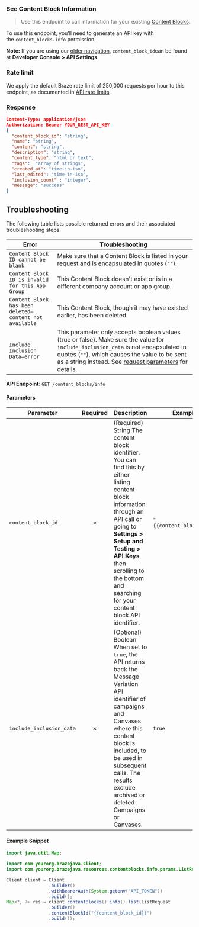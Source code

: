 
### See Content Block Information <a name="list"></a>

> Use this endpoint to call information for your existing [Content Blocks](https://www.braze.com/docs/user_guide/engagement_tools/templates_and_media/content_blocks/). 
  

To use this endpoint, you’ll need to generate an API key with the `content_blocks.info` permission.

**Note:** If you are using our [older navigation](https://www.braze.com/docs/navigation), `content_block_id`can be found at ****Developer Console** > **API Settings****.

### Rate limit

We apply the default Braze rate limit of 250,000 requests per hour to this endpoint, as documented in [API rate limits](https://www.braze.com/docs/api/api_limits/).

### Response

``` json
Content-Type: application/json
Authorization: Bearer YOUR_REST_API_KEY
{
  "content_block_id": "string",
  "name": "string",
  "content": "string",
  "description": "string",
  "content_type": "html or text",
  "tags":  "array of strings",
  "created_at": "time-in-iso",
  "last_edited": "time-in-iso",
  "inclusion_count" : "integer",
  "message": "success"
}

```

## Troubleshooting

The following table lists possible returned errors and their associated troubleshooting steps.

| Error | Troubleshooting |
| --- | --- |
| `Content Block ID cannot be blank` | Make sure that a Content Block is listed in your request and is encapsulated in quotes (`""`). |
| `Content Block ID is invalid for this App Group` | This Content Block doesn't exist or is in a different company account or app group. |
| `Content Block has been deleted—content not available` | This Content Block, though it may have existed earlier, has been deleted. |
| `Include Inclusion Data—error` | This parameter only accepts boolean values (true or false). Make sure the value for `include_inclusion_data` is not encapsulated in quotes (`""`), which causes the value to be sent as a string instead. See [request parameters](#request-parameters) for details. |

**API Endpoint**: `GET /content_blocks/info`

#### Parameters

| Parameter | Required | Description | Example |
|-----------|:--------:|-------------|--------|
| `content_block_id` | ✗ | (Required) String  The content block identifier.   You can find this by either listing content block information through an API call or going to **Settings > Setup and Testing > API Keys**, then scrolling to the bottom and searching for your content block API identifier. | `"{{content_block_id}}"` |
| `include_inclusion_data` | ✗ | (Optional) Boolean  When set to `true`, the API returns back the Message Variation API identifier of campaigns and Canvases where this content block is included, to be used in subsequent calls. The results exclude archived or deleted Campaigns or Canvases. | `true` |

#### Example Snippet

```java
import java.util.Map;

import com.yourorg.brazejava.Client;
import com.yourorg.brazejava.resources.contentblocks.info.params.ListRequest;

Client client = Client
                .builder()
                .withBearerAuth(System.getenv("API_TOKEN"))
                .build();
Map<?, ?> res = client.contentBlocks().info().list(ListRequest
                .builder()
                .contentBlockId("{{content_block_id}}")
                .build());
```
